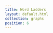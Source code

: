 ```yaml
---
title: Word Ladders
layout: default.html
collection: graphs
position: 6
---
```


<!-- literate graphs/word_ladder.py -->
